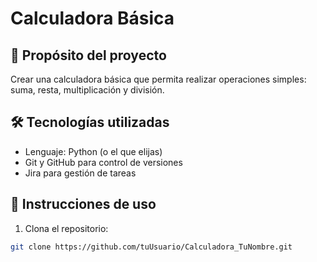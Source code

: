 # Calculadora Básica

## 📌 Propósito del proyecto
Crear una calculadora básica que permita realizar operaciones simples: suma, resta, multiplicación y división.

## 🛠 Tecnologías utilizadas
- Lenguaje: Python (o el que elijas)
- Git y GitHub para control de versiones
- Jira para gestión de tareas

## 🚀 Instrucciones de uso
1. Clona el repositorio:
```bash
git clone https://github.com/tuUsuario/Calculadora_TuNombre.git
